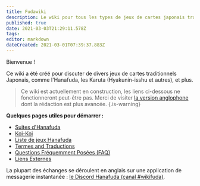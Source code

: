 ```yaml
---
title: Fudawiki
description: Le wiki pour tous les types de jeux de cartes japonais traditionnels
published: true
date: 2021-03-03T21:29:11.578Z
tags: 
editor: markdown
dateCreated: 2021-03-01T07:39:37.883Z
---
```


Bienvenue !

Ce wiki a été créé pour discuter de divers jeux de cartes traditionnels Japonais, comme l'Hanafuda, les Karuta (Hyakunin-isshu et autres), et plus. 

> Ce wiki est actuellement en construction, les liens ci-dessous ne fonctionneront peut-être pas. Merci de visiter [la version anglophone](/en/home) dont la rédaction est plus avancée. 
{.is-warning}

**Quelques pages utiles pour démarrer :** 
* [Suites d'Hanafuda](/fr/hanafuda/suits)
* [Koi-Koi](/fr/hanafuda/games/koi-koi)
* [Liste de jeux Hanafuda](/fr/hanafuda/games)
* [Termes and Traductions](/fr/hanafuda/terms)
* [Questions Fréquemment Posées (FAQ)](/fr/hanafuda/FAQ)
* [Liens Externes](/fr/meta/external-sites)

La plupart des échanges se déroulent en anglais sur une application de messagerie instantanée :  [le Discord Hanafuda (canal #wikifuda)](https://discord.gg/kfqxFz).